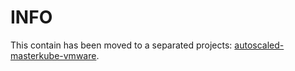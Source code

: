# INFO

This contain has been moved to a separated projects: [autoscaled-masterkube-vmware](https://github.com/Fred78290/autoscaled-masterkube-vmware).
